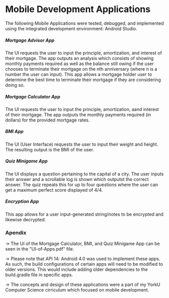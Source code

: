 # Mobile Development Applications

The following Mobile Applications were tested, debugged, and implemented using the integrated development environment: Android Studio.

##### Mortgage Advisor App
The UI requests the user to input the principle, amortization, and interest of their mortgage. The app outputs an analysis which consists of showing monthly payments required as well as the balance still owing if the user chooses to terminate their mortgage on the nth anniversary (where n is a number the user can input). This app allows a mortgage holder user to determine the best time to terminate their mortgage if they are considering doing so. 

##### Mortgage Calculator App
The UI requests the user to input the principle, amortization, aand interest of their mortgage. The app outputs the monthly payments required (in dollars) for the provided mortgage rates. 

##### BMI App
The UI (User Interface) requests the user to input their weight  and height. The resulting output is the BMI of the user. 


##### Quiz Minigame App
The UI displays a question pertaining to the capital of a city. The user inputs their answer and a scrollable log is shown which outputst the correct answer. The quiz repeats this for up to four questions where the user can get a maximum perfect score displayed of 4/4. 

##### Encryption App
This app allows for a user input-generated string/notes to be encrypted and likewise decrypted.

### Apendix

-> The UI of the Mortgage Calculator, BMI, and Quiz Minigame App can be seen in the "UI-of-Apps.pdf" file. 

-> Please note that API 14: Android 4.0 was used to implement these apps. As such, the build configurations of certain apps will need to be modified to older versions. This would include adding older dependencies to the build.gradle file in specific apps. 

-> The concepts and design of these applications were a part of my YorkU Computer Science cirriculum which focused on mobile development. 


